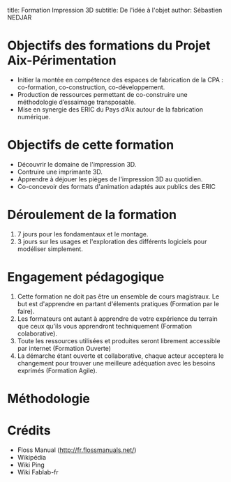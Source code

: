 title: Formation Impression 3D
subtitle: De l'idée à l'objet
author: Sébastien NEDJAR

# Objectifs des formations du Projet Aix-Périmentation
- Initier la montée en compétence des espaces de fabrication de la CPA : co-formation, co-construction, co-développement.
- Production de ressources permettant de co-construire une méthodologie d’essaimage transposable.
- Mise en synergie des ERIC du Pays d’Aix autour de la fabrication numérique.

# Objectifs de cette formation 
- Découvrir le domaine de l'impression 3D.
- Contruire une imprimante 3D.
- Apprendre à déjouer les piéges de l'impression 3D au quotidien.
- Co-concevoir des formats d'animation adaptés aux publics des ERIC

# Déroulement de la formation
1. 7 jours pour les fondamentaux et le montage.
2. 3 jours sur les usages et l'exploration des différents logiciels pour modéliser simplement.

# Engagement pédagogique
1. Cette formation ne doit pas être un ensemble de cours magistraux. Le but est d'apprendre en partant d'élements pratiques (Formation par le faire).
2. Les formateurs ont autant à apprendre de votre expérience du terrain que ceux qu'ils vous apprendront techniquement (Formation colaborative).
3. Toute les ressources utilisées et produites seront librement accessible par internet (Formation Ouverte)
4. La démarche étant ouverte et collaborative, chaque acteur acceptera le changement pour trouver une meilleure adéquation avec les besoins exprimés (Formation Agile).

# Méthodologie


# Crédits
- Floss Manual (http://fr.flossmanuals.net/)
- Wikipédia
- Wiki Ping
- Wiki Fablab-fr
